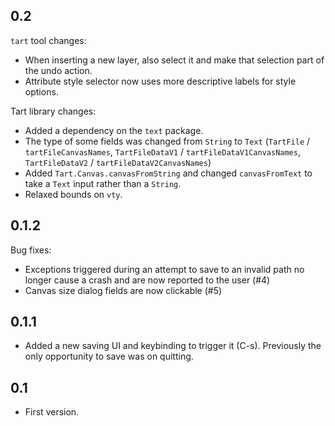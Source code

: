 
0.2
---

`tart` tool changes:
 * When inserting a new layer, also select it and make that selection
   part of the undo action.
 * Attribute style selector now uses more descriptive labels for style
   options.

Tart library changes:
 * Added a dependency on the `text` package.
 * The type of some fields was changed from `String` to
   `Text` (`TartFile` / `tartFileCanvasNames`, `TartFileDataV1`
   / `tartFileDataV1CanvasNames`, `TartFileDataV2` /
   `tartFileDataV2CanvasNames`)
 * Added `Tart.Canvas.canvasFromString` and changed `canvasFromText` to
   take a `Text` input rather than a `String`.
 * Relaxed bounds on `vty`.

0.1.2
-----

Bug fixes:
 * Exceptions triggered during an attempt to save to an invalid path no
   longer cause a crash and are now reported to the user (#4)
 * Canvas size dialog fields are now clickable (#5)

0.1.1
-----

 * Added a new saving UI and keybinding to trigger it (C-s). Previously
   the only opportunity to save was on quitting.

0.1
---

* First version.
